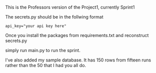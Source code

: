 This is the Professors version of the Project1, currently Sprint1

The secrets.py should be in the follwing format

    api_key="your api key here"

Once you install the packages from requirements.txt and reconstruct secrets.py

simply run main.py to run the sprint.

I've also added my sample database. It has 150 rows from fifteen runs rather than the 50 that I had you all do.
